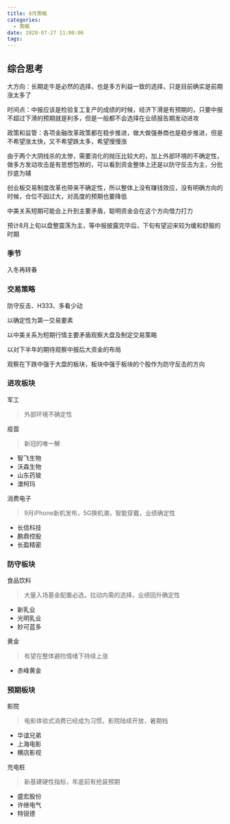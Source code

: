 ```yaml
---
title: 8月策略
categories:
  - 策略
date: 2020-07-27 11:00:06
tags:
---
```

## 综合思考

大方向：长期走牛是必然的选择，也是多方利益一致的选择，只是目前确实是前期涨太多了

时间点：中报应该是检验复工复产的成绩的时候，经济下滑是有预期的，只要中报不超过下滑的预期就是利多，但是一般都不会选择在业绩报告期发动进攻

政策和监管：各项金融改革政策都在稳步推进，做大做强券商也是稳步推进，但是不希望涨太快，又不希望跌太多，希望慢慢涨

由于两个大阴线杀的太惨，需要消化的抛压比较大的，加上外部环境的不确定性，做多方发动攻击是有思想包袱的，可以看到资金整体上还是以防守反击为主，分批抄底为辅

创业板交易制度改革也带来不确定性，所以整体上没有赚钱效应，没有明确方向的时候，仓位不因过大，对高度的预期也要降低

中美关系短期可能会上升到主要矛盾，聪明资金会在这个方向借力打力

预计8月上旬以盘整震荡为主，等中报披露完毕后，下旬有望迎来较为缓和舒服的时期

### 季节

入冬再转春

### 交易策略

防守反击、H333、多看少动

以确定性为第一交易要素

以中美关系为短期行情主要矛盾观察大盘及制定交易策略

以对下半年的期待观察中报后大资金的布局

观察在下跌中强于大盘的板块，板块中强于板块的个股作为防守反击的方向

### 进攻板块

军工
> 外部环境不确定性

疫苗
> 新冠的唯一解
* 智飞生物
* 沃森生物
* 山东药玻
* 澳柯玛

消费电子
> 9月iPhone新机发布，5G换机潮，智能穿戴，业绩确定性
* 长信科技
* 鹏鼎控股
* 长盈精密

### 防守板块

食品饮料
> 大量入场基金配置必选，拉动内需的选择，业绩回升确定性
* 新乳业
* 光明乳业
* 妙可蓝多

黄金
> 有望在整体避险情绪下持续上涨
* 赤峰黄金

### 预期板块

影院
> 电影体验式消费已经成为习惯，影院陆续开放，暑期档
* 华谊兄弟
* 上海电影
* 横店影视

充电桩
> 新基建硬性指标，年底前有抢装预期
* 盛宏股份
* 许继电气
* 特锐德